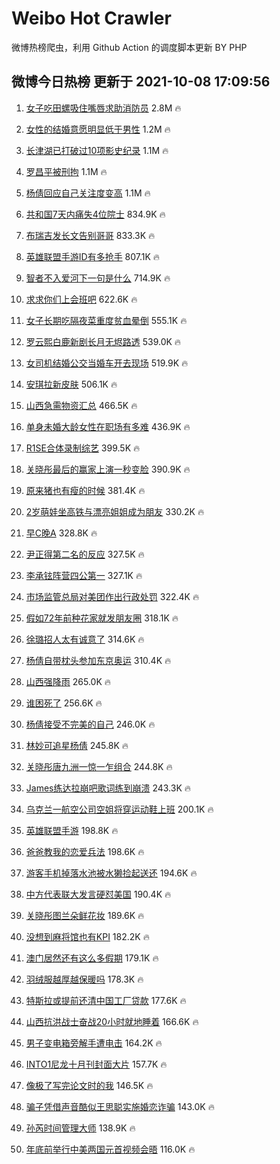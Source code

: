 # Weibo Hot Crawler 



微博热榜爬虫，利用 Github Action 的调度脚本更新 BY PHP 


## 微博今日热榜 更新于 2021-10-08 17:09:56 
1. [女子吃田螺吸住嘴唇求助消防员](https://s.weibo.com/weibo?q=%23%E5%A5%B3%E5%AD%90%E5%90%83%E7%94%B0%E8%9E%BA%E5%90%B8%E4%BD%8F%E5%98%B4%E5%94%87%E6%B1%82%E5%8A%A9%E6%B6%88%E9%98%B2%E5%91%98%23&Refer=top) 2.8M 🔥 

1. [女性的结婚意愿明显低于男性](https://s.weibo.com/weibo?q=%23%E5%A5%B3%E6%80%A7%E7%9A%84%E7%BB%93%E5%A9%9A%E6%84%8F%E6%84%BF%E6%98%8E%E6%98%BE%E4%BD%8E%E4%BA%8E%E7%94%B7%E6%80%A7%23&Refer=top) 1.2M 🔥 

1. [长津湖已打破过10项影史纪录](https://s.weibo.com/weibo?q=%E9%95%BF%E6%B4%A5%E6%B9%96%E5%B7%B2%E6%89%93%E7%A0%B4%E8%BF%8710%E9%A1%B9%E5%BD%B1%E5%8F%B2%E7%BA%AA%E5%BD%95&Refer=top) 1.1M 🔥 

1. [罗昌平被刑拘](https://s.weibo.com/weibo?q=%23%E7%BD%97%E6%98%8C%E5%B9%B3%E8%A2%AB%E5%88%91%E6%8B%98%23&Refer=top) 1.1M 🔥 

1. [杨倩回应自己关注度变高](https://s.weibo.com/weibo?q=%23%E6%9D%A8%E5%80%A9%E5%9B%9E%E5%BA%94%E8%87%AA%E5%B7%B1%E5%85%B3%E6%B3%A8%E5%BA%A6%E5%8F%98%E9%AB%98%23&Refer=top) 1.1M 🔥 

1. [共和国7天内痛失4位院士](https://s.weibo.com/weibo?q=%23%E5%85%B1%E5%92%8C%E5%9B%BD7%E5%A4%A9%E5%86%85%E7%97%9B%E5%A4%B14%E4%BD%8D%E9%99%A2%E5%A3%AB%23&Refer=top) 834.9K 🔥 

1. [布瑞吉发长文告别哥哥](https://s.weibo.com/weibo?q=%23%E5%B8%83%E7%91%9E%E5%90%89%E5%8F%91%E9%95%BF%E6%96%87%E5%91%8A%E5%88%AB%E5%93%A5%E5%93%A5%23&Refer=top) 833.3K 🔥 

1. [英雄联盟手游ID有多抢手](https://s.weibo.com/weibo?q=%23%E8%8B%B1%E9%9B%84%E8%81%94%E7%9B%9F%E6%89%8B%E6%B8%B8ID%E6%9C%89%E5%A4%9A%E6%8A%A2%E6%89%8B%23&Refer=top) 807.1K 🔥 

1. [智者不入爱河下一句是什么](https://s.weibo.com/weibo?q=%23%E6%99%BA%E8%80%85%E4%B8%8D%E5%85%A5%E7%88%B1%E6%B2%B3%E4%B8%8B%E4%B8%80%E5%8F%A5%E6%98%AF%E4%BB%80%E4%B9%88%23&Refer=top) 714.9K 🔥 

1. [求求你们上会班吧](https://s.weibo.com/weibo?q=%23%E6%B1%82%E6%B1%82%E4%BD%A0%E4%BB%AC%E4%B8%8A%E4%BC%9A%E7%8F%AD%E5%90%A7%23&Refer=top) 622.6K 🔥 

1. [女子长期吃隔夜菜重度贫血晕倒](https://s.weibo.com/weibo?q=%23%E5%A5%B3%E5%AD%90%E9%95%BF%E6%9C%9F%E5%90%83%E9%9A%94%E5%A4%9C%E8%8F%9C%E9%87%8D%E5%BA%A6%E8%B4%AB%E8%A1%80%E6%99%95%E5%80%92%23&Refer=top) 555.1K 🔥 

1. [罗云熙白鹿新剧长月无烬路透](https://s.weibo.com/weibo?q=%23%E7%BD%97%E4%BA%91%E7%86%99%E7%99%BD%E9%B9%BF%E6%96%B0%E5%89%A7%E9%95%BF%E6%9C%88%E6%97%A0%E7%83%AC%E8%B7%AF%E9%80%8F%23&Refer=top) 539.0K 🔥 

1. [女司机结婚公交当婚车开去现场](https://s.weibo.com/weibo?q=%23%E5%A5%B3%E5%8F%B8%E6%9C%BA%E7%BB%93%E5%A9%9A%E5%85%AC%E4%BA%A4%E5%BD%93%E5%A9%9A%E8%BD%A6%E5%BC%80%E5%8E%BB%E7%8E%B0%E5%9C%BA%23&Refer=top) 519.9K 🔥 

1. [安琪拉新皮肤](https://s.weibo.com/weibo?q=%23%E5%AE%89%E7%90%AA%E6%8B%89%E6%96%B0%E7%9A%AE%E8%82%A4%23&Refer=top) 506.1K 🔥 

1. [山西急需物资汇总](https://s.weibo.com/weibo?q=%23%E5%B1%B1%E8%A5%BF%E6%80%A5%E9%9C%80%E7%89%A9%E8%B5%84%E6%B1%87%E6%80%BB%23&Refer=top) 466.5K 🔥 

1. [单身未婚大龄女性在职场有多难](https://s.weibo.com/weibo?q=%23%E5%8D%95%E8%BA%AB%E6%9C%AA%E5%A9%9A%E5%A4%A7%E9%BE%84%E5%A5%B3%E6%80%A7%E5%9C%A8%E8%81%8C%E5%9C%BA%E6%9C%89%E5%A4%9A%E9%9A%BE%23&Refer=top) 436.9K 🔥 

1. [R1SE合体录制综艺](https://s.weibo.com/weibo?q=%23R1SE%E5%90%88%E4%BD%93%E5%BD%95%E5%88%B6%E7%BB%BC%E8%89%BA%23&Refer=top) 399.5K 🔥 

1. [关晓彤最后的赢家上演一秒变脸](https://s.weibo.com/weibo?q=%23%E5%85%B3%E6%99%93%E5%BD%A4%E6%9C%80%E5%90%8E%E7%9A%84%E8%B5%A2%E5%AE%B6%E4%B8%8A%E6%BC%94%E4%B8%80%E7%A7%92%E5%8F%98%E8%84%B8%23&Refer=top) 390.9K 🔥 

1. [原来猪也有瘦的时候](https://s.weibo.com/weibo?q=%23%E5%8E%9F%E6%9D%A5%E7%8C%AA%E4%B9%9F%E6%9C%89%E7%98%A6%E7%9A%84%E6%97%B6%E5%80%99%23&Refer=top) 381.4K 🔥 

1. [2岁萌娃坐高铁与漂亮姐姐成为朋友](https://s.weibo.com/weibo?q=%232%E5%B2%81%E8%90%8C%E5%A8%83%E5%9D%90%E9%AB%98%E9%93%81%E4%B8%8E%E6%BC%82%E4%BA%AE%E5%A7%90%E5%A7%90%E6%88%90%E4%B8%BA%E6%9C%8B%E5%8F%8B%23&Refer=top) 330.2K 🔥 

1. [早C晚A](https://s.weibo.com/weibo?q=%23%E6%97%A9C%E6%99%9AA%23&Refer=top) 328.8K 🔥 

1. [尹正得第二名的反应](https://s.weibo.com/weibo?q=%23%E5%B0%B9%E6%AD%A3%E5%BE%97%E7%AC%AC%E4%BA%8C%E5%90%8D%E7%9A%84%E5%8F%8D%E5%BA%94%23&Refer=top) 327.5K 🔥 

1. [李承铉阵营四公第一](https://s.weibo.com/weibo?q=%23%E6%9D%8E%E6%89%BF%E9%93%89%E9%98%B5%E8%90%A5%E5%9B%9B%E5%85%AC%E7%AC%AC%E4%B8%80%23&Refer=top) 327.1K 🔥 

1. [市场监管总局对美团作出行政处罚](https://s.weibo.com/weibo?q=%23%E5%B8%82%E5%9C%BA%E7%9B%91%E7%AE%A1%E6%80%BB%E5%B1%80%E5%AF%B9%E7%BE%8E%E5%9B%A2%E4%BD%9C%E5%87%BA%E8%A1%8C%E6%94%BF%E5%A4%84%E7%BD%9A%23&Refer=top) 322.4K 🔥 

1. [假如72年前种花家就发朋友圈](https://s.weibo.com/weibo?q=%23%E5%81%87%E5%A6%8272%E5%B9%B4%E5%89%8D%E7%A7%8D%E8%8A%B1%E5%AE%B6%E5%B0%B1%E5%8F%91%E6%9C%8B%E5%8F%8B%E5%9C%88%23&Refer=top) 318.1K 🔥 

1. [徐璐招人太有诚意了](https://s.weibo.com/weibo?q=%23%E5%BE%90%E7%92%90%E6%8B%9B%E4%BA%BA%E5%A4%AA%E6%9C%89%E8%AF%9A%E6%84%8F%E4%BA%86%23&Refer=top) 314.6K 🔥 

1. [杨倩自带枕头参加东京奥运](https://s.weibo.com/weibo?q=%23%E6%9D%A8%E5%80%A9%E8%87%AA%E5%B8%A6%E6%9E%95%E5%A4%B4%E5%8F%82%E5%8A%A0%E4%B8%9C%E4%BA%AC%E5%A5%A5%E8%BF%90%23&Refer=top) 310.4K 🔥 

1. [山西强降雨](https://s.weibo.com/weibo?q=%23%E5%B1%B1%E8%A5%BF%E5%BC%BA%E9%99%8D%E9%9B%A8%23&Refer=top) 265.0K 🔥 

1. [谁困死了](https://s.weibo.com/weibo?q=%E8%B0%81%E5%9B%B0%E6%AD%BB%E4%BA%86&Refer=top) 256.6K 🔥 

1. [杨倩接受不完美的自己](https://s.weibo.com/weibo?q=%23%E6%9D%A8%E5%80%A9%E6%8E%A5%E5%8F%97%E4%B8%8D%E5%AE%8C%E7%BE%8E%E7%9A%84%E8%87%AA%E5%B7%B1%23&Refer=top) 246.0K 🔥 

1. [林妙可追星杨倩](https://s.weibo.com/weibo?q=%23%E6%9E%97%E5%A6%99%E5%8F%AF%E8%BF%BD%E6%98%9F%E6%9D%A8%E5%80%A9%23&Refer=top) 245.8K 🔥 

1. [关晓彤唐九洲一惊一乍组合](https://s.weibo.com/weibo?q=%23%E5%85%B3%E6%99%93%E5%BD%A4%E5%94%90%E4%B9%9D%E6%B4%B2%E4%B8%80%E6%83%8A%E4%B8%80%E4%B9%8D%E7%BB%84%E5%90%88%23&Refer=top) 244.8K 🔥 

1. [James练达拉崩吧歌词练到崩溃](https://s.weibo.com/weibo?q=%23James%E7%BB%83%E8%BE%BE%E6%8B%89%E5%B4%A9%E5%90%A7%E6%AD%8C%E8%AF%8D%E7%BB%83%E5%88%B0%E5%B4%A9%E6%BA%83%23&Refer=top) 243.3K 🔥 

1. [乌克兰一航空公司空姐将穿运动鞋上班](https://s.weibo.com/weibo?q=%23%E4%B9%8C%E5%85%8B%E5%85%B0%E4%B8%80%E8%88%AA%E7%A9%BA%E5%85%AC%E5%8F%B8%E7%A9%BA%E5%A7%90%E5%B0%86%E7%A9%BF%E8%BF%90%E5%8A%A8%E9%9E%8B%E4%B8%8A%E7%8F%AD%23&Refer=top) 200.1K 🔥 

1. [英雄联盟手游](https://s.weibo.com/weibo?q=%E8%8B%B1%E9%9B%84%E8%81%94%E7%9B%9F%E6%89%8B%E6%B8%B8&Refer=top) 198.8K 🔥 

1. [爸爸教我的恋爱兵法](https://s.weibo.com/weibo?q=%23%E7%88%B8%E7%88%B8%E6%95%99%E6%88%91%E7%9A%84%E6%81%8B%E7%88%B1%E5%85%B5%E6%B3%95%23&Refer=top) 198.6K 🔥 

1. [游客手机掉落水池被水獭捡起送还](https://s.weibo.com/weibo?q=%23%E6%B8%B8%E5%AE%A2%E6%89%8B%E6%9C%BA%E6%8E%89%E8%90%BD%E6%B0%B4%E6%B1%A0%E8%A2%AB%E6%B0%B4%E7%8D%AD%E6%8D%A1%E8%B5%B7%E9%80%81%E8%BF%98%23&Refer=top) 194.6K 🔥 

1. [中方代表联大发言硬怼美国](https://s.weibo.com/weibo?q=%23%E4%B8%AD%E6%96%B9%E4%BB%A3%E8%A1%A8%E8%81%94%E5%A4%A7%E5%8F%91%E8%A8%80%E7%A1%AC%E6%80%BC%E7%BE%8E%E5%9B%BD%23&Refer=top) 190.4K 🔥 

1. [关晓彤图兰朵鲜花妆](https://s.weibo.com/weibo?q=%23%E5%85%B3%E6%99%93%E5%BD%A4%E5%9B%BE%E5%85%B0%E6%9C%B5%E9%B2%9C%E8%8A%B1%E5%A6%86%23&Refer=top) 189.6K 🔥 

1. [没想到麻将馆也有KPI](https://s.weibo.com/weibo?q=%23%E6%B2%A1%E6%83%B3%E5%88%B0%E9%BA%BB%E5%B0%86%E9%A6%86%E4%B9%9F%E6%9C%89KPI%23&Refer=top) 182.2K 🔥 

1. [澳门居然还有这么多假期](https://s.weibo.com/weibo?q=%23%E6%BE%B3%E9%97%A8%E5%B1%85%E7%84%B6%E8%BF%98%E6%9C%89%E8%BF%99%E4%B9%88%E5%A4%9A%E5%81%87%E6%9C%9F%23&Refer=top) 179.1K 🔥 

1. [羽绒服越厚越保暖吗](https://s.weibo.com/weibo?q=%23%E7%BE%BD%E7%BB%92%E6%9C%8D%E8%B6%8A%E5%8E%9A%E8%B6%8A%E4%BF%9D%E6%9A%96%E5%90%97%23&Refer=top) 178.3K 🔥 

1. [特斯拉或提前还清中国工厂贷款](https://s.weibo.com/weibo?q=%23%E7%89%B9%E6%96%AF%E6%8B%89%E6%88%96%E6%8F%90%E5%89%8D%E8%BF%98%E6%B8%85%E4%B8%AD%E5%9B%BD%E5%B7%A5%E5%8E%82%E8%B4%B7%E6%AC%BE%23&Refer=top) 177.6K 🔥 

1. [山西抗洪战士奋战20小时就地睡着](https://s.weibo.com/weibo?q=%23%E5%B1%B1%E8%A5%BF%E6%8A%97%E6%B4%AA%E6%88%98%E5%A3%AB%E5%A5%8B%E6%88%9820%E5%B0%8F%E6%97%B6%E5%B0%B1%E5%9C%B0%E7%9D%A1%E7%9D%80%23&Refer=top) 166.6K 🔥 

1. [男子变电箱旁解手遭电击](https://s.weibo.com/weibo?q=%23%E7%94%B7%E5%AD%90%E5%8F%98%E7%94%B5%E7%AE%B1%E6%97%81%E8%A7%A3%E6%89%8B%E9%81%AD%E7%94%B5%E5%87%BB%23&Refer=top) 164.2K 🔥 

1. [INTO1尼龙十月刊封面大片](https://s.weibo.com/weibo?q=%23INTO1%E5%B0%BC%E9%BE%99%E5%8D%81%E6%9C%88%E5%88%8A%E5%B0%81%E9%9D%A2%E5%A4%A7%E7%89%87%23&Refer=top) 157.7K 🔥 

1. [像极了写完论文时的我](https://s.weibo.com/weibo?q=%23%E5%83%8F%E6%9E%81%E4%BA%86%E5%86%99%E5%AE%8C%E8%AE%BA%E6%96%87%E6%97%B6%E7%9A%84%E6%88%91%23&Refer=top) 146.5K 🔥 

1. [骗子凭借声音酷似王思聪实施婚恋诈骗](https://s.weibo.com/weibo?q=%23%E9%AA%97%E5%AD%90%E5%87%AD%E5%80%9F%E5%A3%B0%E9%9F%B3%E9%85%B7%E4%BC%BC%E7%8E%8B%E6%80%9D%E8%81%AA%E5%AE%9E%E6%96%BD%E5%A9%9A%E6%81%8B%E8%AF%88%E9%AA%97%23&Refer=top) 143.0K 🔥 

1. [孙芮时间管理大师](https://s.weibo.com/weibo?q=%23%E5%AD%99%E8%8A%AE%E6%97%B6%E9%97%B4%E7%AE%A1%E7%90%86%E5%A4%A7%E5%B8%88%23&Refer=top) 138.9K 🔥 

1. [年底前举行中美两国元首视频会晤](https://s.weibo.com/weibo?q=%23%E5%B9%B4%E5%BA%95%E5%89%8D%E4%B8%BE%E8%A1%8C%E4%B8%AD%E7%BE%8E%E4%B8%A4%E5%9B%BD%E5%85%83%E9%A6%96%E8%A7%86%E9%A2%91%E4%BC%9A%E6%99%A4%23&Refer=top) 116.0K 🔥 

